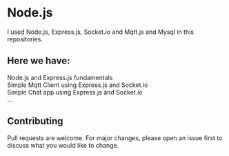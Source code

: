 # Node.js
I used Node.js, Express.js, Socket.io and Mqtt.js and Mysql in this repositories.
## Here we have:
Node.js and Express.js fundamentals
<br/>
Simple Mqtt Client using Express.js and Socket.io
<br/>
Simple Chat app using Express.js and Socket.io
<br/>
...

## Contributing
Pull requests are welcome. For major changes, please open an issue first to discuss what you would like to change.
